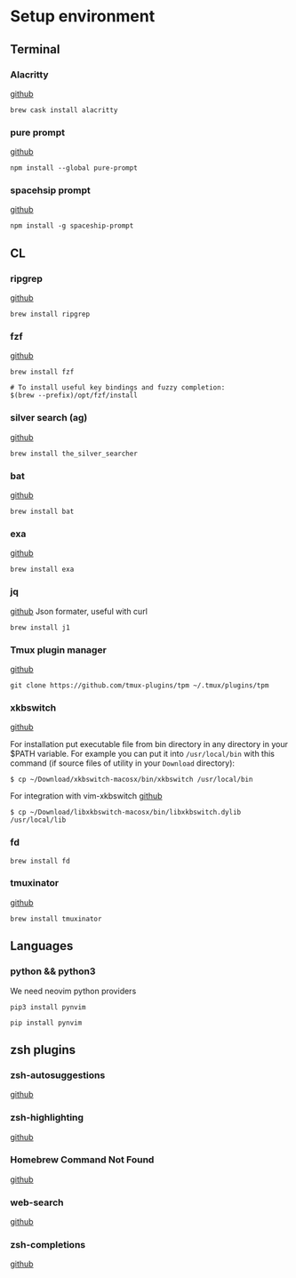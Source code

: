 # Setup environment

## Terminal

### Alacritty

[github](https://github.com/alacritty/alacritty)

```shell
brew cask install alacritty
```

### pure prompt

[github](https://github.com/sindresorhus/pure)

```shell
npm install --global pure-prompt
```

### spacehsip prompt 

[github](https://github.com/denysdovhan/spaceship-prompt)

```shell
npm install -g spaceship-prompt
```

## CL

### ripgrep

[github](https://github.com/BurntSushi/ripgrep)

```shell
brew install ripgrep
```

### fzf

[github](https://github.com/junegunn/fzf)

```shell
brew install fzf

# To install useful key bindings and fuzzy completion:
$(brew --prefix)/opt/fzf/install

```
### silver search (ag)

[github](https://github.com/ggreer/the_silver_searcher)

```shell
brew install the_silver_searcher
```

### bat 

[github](https://github.com/sharkdp/bat)

```shell
brew install bat
```

### exa

[github](https://github.com/ogham/exa)

```shell
brew install exa
```

### jq

[github](https://github.com/stedolan/jq)
Json formater, useful with curl
```shell
brew install j1
```

### Tmux plugin manager

[github](https://github.com/tmux-plugins/tpm)

```shell
git clone https://github.com/tmux-plugins/tpm ~/.tmux/plugins/tpm
```

### xkbswitch

[github](https://github.com/myshov/xkbswitch-macosx/blob/master/README.md)

For installation put executable file from bin directory in any directory in your $PATH
variable. For example you can put it into  `/usr/local/bin` with this command (if source
files of utility in your `Download` directory):

```shell
$ cp ~/Download/xkbswitch-macosx/bin/xkbswitch /usr/local/bin
```

For integration with vim-xkbswitch
[github](https://github.com/myshov/libxkbswitch-macosx)

```shell
$ cp ~/Download/libxkbswitch-macosx/bin/libxkbswitch.dylib /usr/local/lib
```

### fd

```shell
brew install fd
```

### tmuxinator

[github](https://github.com/tmuxinator/tmuxinator)

```
brew install tmuxinator
```

## Languages

### python && python3

We need neovim python providers

```shell
pip3 install pynvim

pip install pynvim
```

## zsh plugins

### zsh-autosuggestions

[github](https://github.com/zsh-users/zsh-autosuggestions/blob/master/INSTALL.md)


### zsh-highlighting

[github](https://github.com/zsh-users/zsh-syntax-highlighting/blob/master/INSTALL.md)

### Homebrew Command Not Found

[github](https://github.com/Homebrew/homebrew-command-not-found)

### web-search

[github](https://github.com/ohmyzsh/ohmyzsh/tree/master/plugins/web-search)

### zsh-completions

[github](https://github.com/zsh-users/zsh-completions)
